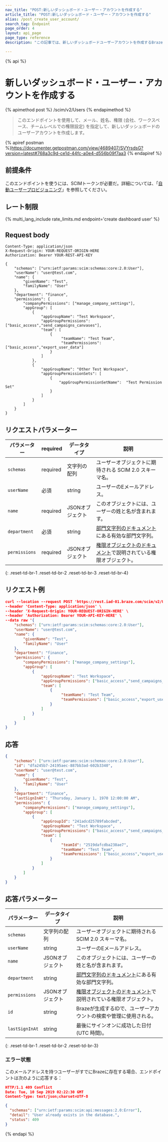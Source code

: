 ```yaml
---
nav_title: "POST:新しいダッシュボード・ユーザー・アカウントを作成する"
article_title: "POST:新しいダッシュボード・ユーザー・アカウントを作成する"
alias: /post_create_user_account/
search_tag: Endpoint
page_order: 4
layout: api_page
page_type: reference
description: "この記事では、新しいダッシュボードユーザーアカウントを作成するBrazeエンドポイントの詳細について概説する。"

---
```


{% api %}
# 新しいダッシュボード・ユーザー・アカウントを作成する
{% apimethod post %}
/scim/v2/Users
{% endapimethod %}

> このエンドポイントを使用して、メール、姓名、権限 (会社、ワークスペース、チームレベルでの権限設定) を指定して、新しいダッシュボードのユーザーアカウントを作成します。 

{% apiref postman %}https://documenter.getpostman.com/view/4689407/SVYrsdsG?version=latest#768a3c9d-ce1d-44fc-a0e4-d556b09f7aa3 {% endapiref %}

## 前提条件

このエンドポイントを使うには、SCIMトークンが必要だ。詳細については、「[自動ユーザープロビジョニング]({{site.baseurl}}/scim/automated_user_provisioning/)」を参照してください。

## レート制限

{% multi_lang_include rate_limits.md endpoint='create dashboard user' %}

## Request body
```
Content-Type: application/json
X-Request-Origin: YOUR-REQUEST-ORIGIN-HERE
Authorization: Bearer YOUR-REST-API-KEY
```
```
{
    "schemas": ["urn:ietf:params:scim:schemas:core:2.0:User"],
    "userName": "user@test.com",
    "name": {
        "givenName": "Test",
        "familyName": "User"
    },
    "department": "finance",
    "permissions": {
        "companyPermissions": ["manage_company_settings"],
        "appGroup": [
            {
                "appGroupName": "Test Workspace",
                "appGroupPermissions": ["basic_access","send_campaigns_canvases"],
                "team": [
                    {
                         "teamName": "Test Team",                  
                         "teamPermissions": ["basic_access","export_user_data"]
                    }
                ]
            },
            {
                "appGroupName": "Other Test Workspace",
                "appGroupPermissionSets": [
                    {
                        "appGroupPermissionSetName":  "Test Permission Set"
                    }
                ]
            }
        ]
    }
}
```

## リクエストパラメーター

| パラメーター | required | データタイプ | 説明 |
| --------- | -------- | --------- | ----------- |
| `schemas` | required | 文字列の配列 | ユーザーオブジェクトに期待される SCIM 2.0 スキーマ名。 |
| `userName` | 必須 | string | ユーザーのEメールアドレス。 |
| `name` | required | JSONオブジェクト | このオブジェクトには、ユーザーの姓と名が含まれます。 |
| `department` | 必須 | string | [部門文字列のドキュメント]({{site.baseurl}}/scim_api_appendix/#department-strings)にある有効な部門文字列。 |
| `permissions` | required | JSONオブジェクト | [権限オブジェクトのドキュメント]({{site.baseurl}}/scim_api_appendix/#permissions-object)で説明されている権限オブジェクト。 |
{: .reset-td-br-1 .reset-td-br-2 .reset-td-br-3  .reset-td-br-4}

## リクエスト例
```json
curl --location --request POST 'https://rest.iad-01.braze.com/scim/v2/Users' \
--header 'Content-Type: application/json' \
--header 'X-Request-Origin: YOUR-REQUEST-ORIGIN-HERE' \
--header 'Authorization: Bearer YOUR-API-KEY-HERE' \
--data raw '{
    "schemas": ["urn:ietf:params:scim:schemas:core:2.0:User"],
    "userName": "user@test.com",
    "name": {
        "givenName": "Test",
        "familyName": "User"
    },
    "department": "finance",
    "permissions": {
        "companyPermissions": ["manage_company_settings"],
        "appGroup": [
            {
                "appGroupName": "Test Workspace",
                "appGroupPermissions": ["basic_access","send_campaigns_canvases"],
                "team": [
                    {
                         "teamName": "Test Team",                  
                         "teamPermissions": ["basic_access","export_user_data"]
                    }
                ]
            } 
        ]
    }
}
```

## 応答
```json
{
    "schemas": ["urn:ietf:params:scim:schemas:core:2.0:User"],
    "id": "dfa245b7-24195aec-887bb3ad-602b3340",
    "userName": "user@test.com",
    "name": {
        "givenName": "Test",
        "familyName": "User"
    },
    "department": "finance",
    "lastSignInAt": "Thursday, January 1, 1970 12:00:00 AM",
    "permissions": {
        "companyPermissions": ["manage_company_settings"],
        "appGroup": [
            {
                "appGroupId": "241adcd25789fabcded",
                "appGroupName": "Test Workspace",
                "appGroupPermissions": ["basic_access","send_campaigns_canvases"],
                "team": [
                    {
                         "teamId": "2519dafcdba238ae7",
                         "teamName": "Test Team",                  
                         "teamPermissions": ["basic_access","export_user_data"]
                    }
                ]
            } 
        ]
    }
}
```

## 応答パラメーター

| パラメーター | データタイプ | 説明 |
| --------- | --------- | ----------- |
| `schemas` | 文字列の配列 | ユーザーオブジェクトに期待される SCIM 2.0 スキーマ名。 |
| `userName` | string | ユーザーのEメールアドレス。 |
| `name` | JSONオブジェクト | このオブジェクトには、ユーザーの姓と名が含まれます。 |
| `department` | string | [部門文字列のドキュメント]({{site.baseurl}}/scim_api_appendix/#department-strings)にある有効な部門文字列。 |
| `permissions` | JSONオブジェクト | [権限オブジェクトのドキュメント]({{site.baseurl}}/scim_api_appendix/#permissions-object)で説明されている権限オブジェクト。 |
| `id` | string | Brazeが生成するIDで、ユーザーアカウントの検索や管理に使用される。 |
| `lastSignInAt` | string | 最後にサインオンに成功した日付 (UTC 時間)。 |
{: .reset-td-br-1 .reset-td-br-2 .reset-td-br-3}

### エラー状態

このメールアドレスを持つユーザーがすでにBrazeに存在する場合、エンドポイントは次のように応答する：

```json
HTTP/1.1 409 Conflict
Date: Tue, 10 Sep 2019 02:22:30 GMT
Content-Type: text/json;charset=UTF-8

{
  "schemas": ["urn:ietf:params:scim:api:messages:2.0:Error"],
  "detail": "User already exists in the database.",
  "status": 409
}
```

{% endapi %}



